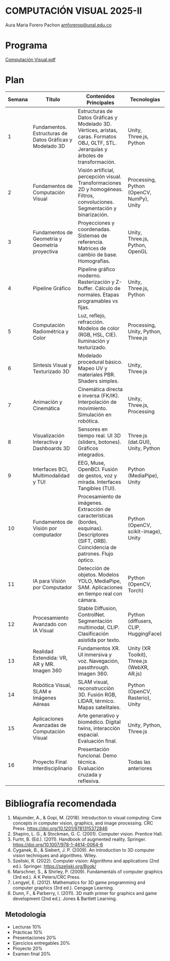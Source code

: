 # COMPUTACIÓN VISUAL 2025-II

Aura Maria Forero Pachon [amforerop@unal.edu.co](mailto:amforerop@unal.edu.co)

# Programa

[Computación Visual.pdf](/Computación%20Visual.pdf)

# Plan

| Semana | Título | Contenidos Principales | Tecnologías |
| --- | --- | --- | --- |
| 1 | Fundamentos. Estructuras de Datos Gráficas y Modelado 3D | Estructuras de Datos Gráficas y Modelado 3D. Vértices, aristas, caras. Formatos OBJ, GLTF, STL. Jerarquías y árboles de transformación. | Unity, Three.js, Python |
| 2 | Fundamentos de Computación Visual | Visión artificial, percepción visual. Transformaciones 2D y homogéneas. Filtros, convoluciones. Segmentación y binarización. | Processing, Python (OpenCV, NumPy), Unity |
| 3 | Fundamentos de Geometría y Geometría proyectiva | Proyecciones y coordenadas. Sistemas de referencia. Matrices de cambio de base. Homografías. | Unity, Three.js, Python, OpenGL |
| 4 | Pipeline Gráfico | Pipeline gráfico moderno. Rasterización y Z-buffer. Cálculo de normales. Etapas programables vs fijas. | Unity, Three.js, Python |
| 5 | Computación Radiométrica y Color | Luz, reflejo, refracción. Modelos de color (RGB, HSL, CIE). Iluminación y texturizado. | Processing, Unity, Python, Three.js |
| 6 | Síntesis Visual y Texturizado 3D | Modelado procedural básico. Mapeo UV y materiales PBR. Shaders simples. | Unity, Three.js |
| 7 | Animación y Cinemática | Cinemática directa e inversa (FK/IK). Interpolación de movimiento. Simulación en robótica. | Unity, Three.js, Processing |
| 8 | Visualización Interactiva y Dashboards 3D | Sensores en tiempo real. UI 3D (sliders, botones). Gráficos integrados. | Three.js (dat.GUI), Unity, Python |
| 9 | Interfaces BCI, Multimodalidad y TUI | EEG, Muse, OpenBCI. Fusión de gestos, voz y mirada. Interfaces Tangibles (TUI). | Python (MediaPipe), Unity |
| 10 | Fundamentos de Visión por computador | Procesamiento de imágenes. Extracción de características (bordes, esquinas). Descriptores (SIFT, ORB). Coincidencia de patrones. Flujo óptico. | Python (OpenCV, scikit-image), Unity |
| 11 | IA para Visión por Computador | Detección de objetos. Modelos YOLO, MediaPipe, SAM. Aplicaciones en tiempo real con cámara. | Python (OpenCV, Torch) |
| 12 | Procesamiento Avanzado con IA Visual | Stable Diffusion, ControlNet. Segmentación multimodal, CLIP. Clasificación asistida por texto. | Python (diffusers, CLIP, HuggingFace) |
| 13 | Realidad Extendida: VR, AR y MR. Imagen 360 | Fundamentos XR. UI inmersiva y voz. Navegación, passthrough. Imagen 360. | Unity (XR Toolkit), Three.js (WebXR, AR.js) |
| 14 | Robótica Visual, SLAM e Imágenes Aéreas | SLAM visual, reconstrucción 3D. Fusión RGB, LIDAR, térmico. Mapas satelitales. | Python (OpenCV, Rasterio), Unity |
| 15 | Aplicaciones Avanzadas de Computación Visual | Arte generativo y biomédico. Digital twins, interacción espacial. Evaluación final. | Unity, Python, Three.js |
| 16 | Proyecto Final Interdisciplinario | Presentación funcional. Demo técnica. Evaluación cruzada y reflexiva. | Todas las anteriores |

# Bibliografía recomendada

1. Majumder, A., & Gopi, M. (2018). Introduction to visual computing: Core concepts in
computer vision, graphics, and image processing. CRC Press.
https://doi.org/10.1201/9781315372846
2. Shapiro, L. G., & Stockman, G. C. (2001). Computer vision. Prentice Hall.
3. Furht, B. (Ed.). (2011). Handbook of augmented reality. Springer.
https://doi.org/10.1007/978-1-4614-0064-6
4. Cyganek, B., & Siebert, J. P. (2009). An introduction to 3D computer vision techniques
and algorithms. Wiley.
5. Szeliski, R. (2022). Computer vision: Algorithms and applications (2nd ed.). Springer.
https://szeliski.org/Book/
6. Marschner, S., & Shirley, P. (2009). Fundamentals of computer graphics (3rd ed.). A K
Peters/CRC Press.
7. Lengyel, E. (2012). Mathematics for 3D game programming and computer graphics (3rd
ed.). Cengage Learning.
8. Dunn, F., & Parberry, I. (2011). 3D math primer for graphics and game development (2nd
ed.). Jones & Bartlett Learning.

## Metodología

- Lecturas 10%
- Prácticas 10%
- Presentaciones 20%
- Ejercicios entregables 20%
- Proyecto 20%
- Examen final 20%